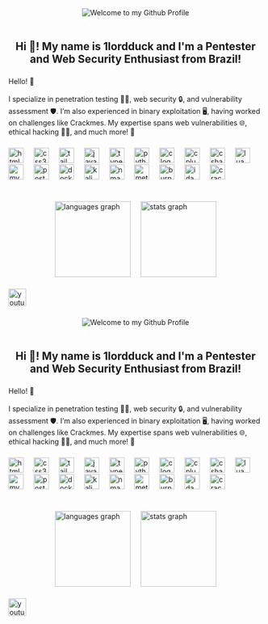 <div align="center">
  <img src="https://github.com/BrunnerLivio/brunnerlivio/blob/master/images/welcome.png?raw=true" style="max-width: 100%;" alt="Welcome to my Github Profile" />
  <br />
  <br />
</div>
<h2 align="center">Hi 👋! My name is 1lordduck and I'm a Pentester and Web Security Enthusiast from Brazil!</h2>

###

<p align="left">Hello! 👋<br><br>I specialize in penetration testing 🕵️‍♂️, web security 🔒, and vulnerability assessment 🛡️. I’m also experienced in binary exploitation 🖥️, having worked on challenges like Crackmes. My expertise spans web vulnerabilities 🌐, ethical hacking 🧑‍💻, and much more! 🚀</p>

###

<div align="left">
  <img src="https://img.shields.io/badge/HTML5-E34F26?logo=html5&logoColor=white&style=for-the-badge" height="30" alt="html5 logo"  />
  <img width="12" />
  <img src="https://img.shields.io/badge/CSS3-1572B6?logo=css3&logoColor=white&style=for-the-badge" height="30" alt="css3 logo"  />
  <img width="12" />
  <img src="https://img.shields.io/badge/Tailwind CSS-06B6D4?logo=tailwindcss&logoColor=black&style=for-the-badge" height="30" alt="tailwindcss logo"  />
  <img width="12" />
  <img src="https://img.shields.io/badge/JavaScript-F7DF1E?logo=javascript&logoColor=black&style=for-the-badge" height="30" alt="javascript logo"  />
  <img width="12" />
  <img src="https://img.shields.io/badge/TypeScript-3178C6?logo=typescript&logoColor=white&style=for-the-badge" height="30" alt="typescript logo"  />
  <img width="12" />
  <img src="https://img.shields.io/badge/Python-3776AB?logo=python&logoColor=white&style=for-the-badge" height="30" alt="python logo"  />
  <img width="12" />
  <img src="https://img.shields.io/badge/C-A8B9CC?logo=c&logoColor=black&style=for-the-badge" height="30" alt="c logo"  />
  <img width="12" />
  <img src="https://img.shields.io/badge/C++-00599C?logo=cplusplus&logoColor=white&style=for-the-badge" height="30" alt="cplusplus logo"  />
  <img width="12" />
  <img src="https://img.shields.io/badge/C Sharp-239120?logo=csharp&logoColor=white&style=for-the-badge" height="30" alt="csharp logo"  />
  <img width="12" />
  <img src="https://img.shields.io/badge/Lua-2C2D72?logo=lua&logoColor=white&style=for-the-badge" height="30" alt="lua logo"  />
  <img width="12" />
  <img src="https://img.shields.io/badge/MySQL-4479A1?logo=mysql&logoColor=white&style=for-the-badge" height="30" alt="mysql logo"  />
  <img width="12" />
  <img src="https://img.shields.io/badge/PostgreSQL-4169E1?logo=postgresql&logoColor=white&style=for-the-badge" height="30" alt="postgresql logo"  />
  <img width="12" />
  <img src="https://img.shields.io/badge/Docker-2496ED?logo=docker&logoColor=white&style=for-the-badge" height="30" alt="docker logo"  />
  <img width="12" />
  <!-- Adicionando ícones relacionados a segurança -->
  <img src="https://img.shields.io/badge/Kali Linux-557C7A?logo=kali&logoColor=white&style=for-the-badge" height="30" alt="kali linux logo" />
  <img width="12" />
  <img src="https://img.shields.io/badge/Nmap-00B16A?logo=nmap&logoColor=white&style=for-the-badge" height="30" alt="nmap logo" />
  <img width="12" />
  <img src="https://img.shields.io/badge/Metasploit-000000?logo=metasploit&logoColor=white&style=for-the-badge" height="30" alt="metasploit logo" />
  <img width="12" />
  <img src="https://img.shields.io/badge/Burpsuite-8A3D8C?logo=burp&logoColor=white&style=for-the-badge" height="30" alt="burpsuite logo" />
  <img width="12" />
  <img src="https://img.shields.io/badge/IDA%20Pro-6E7DFF?logo=ida&logoColor=white&style=for-the-badge" height="30" alt="ida pro logo" />
  <img width="12" />
  <img src="https://img.shields.io/badge/Crackmes-FF8C00?logo=none&logoColor=white&style=for-the-badge" height="30" alt="crackmes logo" />
</div>

###

<br clear="both">

<div style="display: flex; justify-content: center; gap: 20px; align-items: center;">
  <img src="https://github-readme-stats.vercel.app/api/top-langs?username=1lordduck&locale=en&hide_title=false&layout=compact&card_width=320&langs_count=5&theme=tokyonight&hide_border=true" height="150" alt="languages graph" />
  <img src="http://github-profile-summary-cards.vercel.app/api/cards/stats?username=1lordduck&theme=tokyonight" height="150" alt="stats graph" />
</div>

###

<div align="left">
  <a href="https://www.youtube.com/@Lord_Duck" target="_blank">
    <img src="https://img.shields.io/static/v1?message=Youtube&logo=youtube&label=&color=FF0000&logoColor=white&labelColor=&style=for-the-badge" height="35" alt="youtube logo"  />
  </a>
</div>

###
<div align="center">
  <img src="https://github.com/BrunnerLivio/brunnerlivio/blob/master/images/welcome.png?raw=true" style="max-width: 100%;" alt="Welcome to my Github Profile" />
  <br />
  <br />
</div>
<h2 align="center">Hi 👋! My name is 1lordduck and I'm a Pentester and Web Security Enthusiast from Brazil!</h2>

###

<p align="left">Hello! 👋<br><br>I specialize in penetration testing 🕵️‍♂️, web security 🔒, and vulnerability assessment 🛡️. I’m also experienced in binary exploitation 🖥️, having worked on challenges like Crackmes. My expertise spans web vulnerabilities 🌐, ethical hacking 🧑‍💻, and much more! 🚀</p>

###

<div align="left">
  <img src="https://img.shields.io/badge/HTML5-E34F26?logo=html5&logoColor=white&style=for-the-badge" height="30" alt="html5 logo"  />
  <img width="12" />
  <img src="https://img.shields.io/badge/CSS3-1572B6?logo=css3&logoColor=white&style=for-the-badge" height="30" alt="css3 logo"  />
  <img width="12" />
  <img src="https://img.shields.io/badge/Tailwind CSS-06B6D4?logo=tailwindcss&logoColor=black&style=for-the-badge" height="30" alt="tailwindcss logo"  />
  <img width="12" />
  <img src="https://img.shields.io/badge/JavaScript-F7DF1E?logo=javascript&logoColor=black&style=for-the-badge" height="30" alt="javascript logo"  />
  <img width="12" />
  <img src="https://img.shields.io/badge/TypeScript-3178C6?logo=typescript&logoColor=white&style=for-the-badge" height="30" alt="typescript logo"  />
  <img width="12" />
  <img src="https://img.shields.io/badge/Python-3776AB?logo=python&logoColor=white&style=for-the-badge" height="30" alt="python logo"  />
  <img width="12" />
  <img src="https://img.shields.io/badge/C-A8B9CC?logo=c&logoColor=black&style=for-the-badge" height="30" alt="c logo"  />
  <img width="12" />
  <img src="https://img.shields.io/badge/C++-00599C?logo=cplusplus&logoColor=white&style=for-the-badge" height="30" alt="cplusplus logo"  />
  <img width="12" />
  <img src="https://img.shields.io/badge/C Sharp-239120?logo=csharp&logoColor=white&style=for-the-badge" height="30" alt="csharp logo"  />
  <img width="12" />
  <img src="https://img.shields.io/badge/Lua-2C2D72?logo=lua&logoColor=white&style=for-the-badge" height="30" alt="lua logo"  />
  <img width="12" />
  <img src="https://img.shields.io/badge/MySQL-4479A1?logo=mysql&logoColor=white&style=for-the-badge" height="30" alt="mysql logo"  />
  <img width="12" />
  <img src="https://img.shields.io/badge/PostgreSQL-4169E1?logo=postgresql&logoColor=white&style=for-the-badge" height="30" alt="postgresql logo"  />
  <img width="12" />
  <img src="https://img.shields.io/badge/Docker-2496ED?logo=docker&logoColor=white&style=for-the-badge" height="30" alt="docker logo"  />
  <img width="12" />
  <!-- Adicionando ícones relacionados a segurança -->
  <img src="https://img.shields.io/badge/Kali Linux-557C7A?logo=kali&logoColor=white&style=for-the-badge" height="30" alt="kali linux logo" />
  <img width="12" />
  <img src="https://img.shields.io/badge/Nmap-00B16A?logo=nmap&logoColor=white&style=for-the-badge" height="30" alt="nmap logo" />
  <img width="12" />
  <img src="https://img.shields.io/badge/Metasploit-000000?logo=metasploit&logoColor=white&style=for-the-badge" height="30" alt="metasploit logo" />
  <img width="12" />
  <img src="https://img.shields.io/badge/Burpsuite-8A3D8C?logo=burp&logoColor=white&style=for-the-badge" height="30" alt="burpsuite logo" />
  <img width="12" />
  <img src="https://img.shields.io/badge/IDA%20Pro-6E7DFF?logo=ida&logoColor=white&style=for-the-badge" height="30" alt="ida pro logo" />
  <img width="12" />
  <img src="https://img.shields.io/badge/Crackmes-FF8C00?logo=none&logoColor=white&style=for-the-badge" height="30" alt="crackmes logo" />
</div>

###

<br clear="both">

<div style="display: flex; justify-content: center; gap: 20px; align-items: center;">
  <img src="https://github-readme-stats.vercel.app/api/top-langs?username=1lordduck&locale=en&hide_title=false&layout=compact&card_width=320&langs_count=5&theme=tokyonight&hide_border=true" height="150" alt="languages graph" />
  <img src="http://github-profile-summary-cards.vercel.app/api/cards/stats?username=1lordduck&theme=tokyonight" height="150" alt="stats graph" />
</div>

###

<div align="left">
  <a href="https://www.youtube.com/@Lord_Duck" target="_blank">
    <img src="https://img.shields.io/static/v1?message=Youtube&logo=youtube&label=&color=FF0000&logoColor=white&labelColor=&style=for-the-badge" height="35" alt="youtube logo"  />
  </a>
</div>

###
